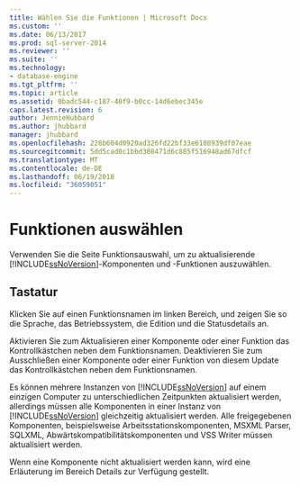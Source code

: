 ```yaml
---
title: Wählen Sie die Funktionen | Microsoft Docs
ms.custom: ''
ms.date: 06/13/2017
ms.prod: sql-server-2014
ms.reviewer: ''
ms.suite: ''
ms.technology:
- database-engine
ms.tgt_pltfrm: ''
ms.topic: article
ms.assetid: 0badc544-c187-40f9-b0cc-14d6ebec345e
caps.latest.revision: 6
author: JennieHubbard
ms.author: jhubbard
manager: jhubbard
ms.openlocfilehash: 228b604d0920ad326fd22bf33e6108939df07eae
ms.sourcegitcommit: 5dd5cad0c1bbd308471d6c885f516948ad67dfcf
ms.translationtype: MT
ms.contentlocale: de-DE
ms.lasthandoff: 06/19/2018
ms.locfileid: "36059051"
---
```

# <a name="select-features"></a>Funktionen auswählen
  Verwenden Sie die Seite Funktionsauswahl, um zu aktualisierende [!INCLUDE[ssNoVersion](../../includes/ssnoversion-md.md)]-Komponenten und -Funktionen auszuwählen.  
  
## <a name="options"></a>Tastatur  
 Klicken Sie auf einen Funktionsnamen im linken Bereich, und zeigen Sie so die Sprache, das Betriebssystem, die Edition und die Statusdetails an.  
  
 Aktivieren Sie zum Aktualisieren einer Komponente oder einer Funktion das Kontrollkästchen neben dem Funktionsnamen. Deaktivieren Sie zum Ausschließen einer Komponente oder einer Funktion von diesem Update das Kontrollkästchen neben dem Funktionsnamen.  
  
 Es können mehrere Instanzen von [!INCLUDE[ssNoVersion](../../includes/ssnoversion-md.md)] auf einem einzigen Computer zu unterschiedlichen Zeitpunkten aktualisiert werden, allerdings müssen alle Komponenten in einer Instanz von [!INCLUDE[ssNoVersion](../../includes/ssnoversion-md.md)] gleichzeitig aktualisiert werden. Alle freigegebenen Komponenten, beispielsweise Arbeitsstationskomponenten, MSXML Parser, SQLXML, Abwärtskompatibilitätskomponenten und VSS Writer müssen aktualisiert werden.  
  
 Wenn eine Komponente nicht aktualisiert werden kann, wird eine Erläuterung im Bereich Details zur Verfügung gestellt.  
  
  